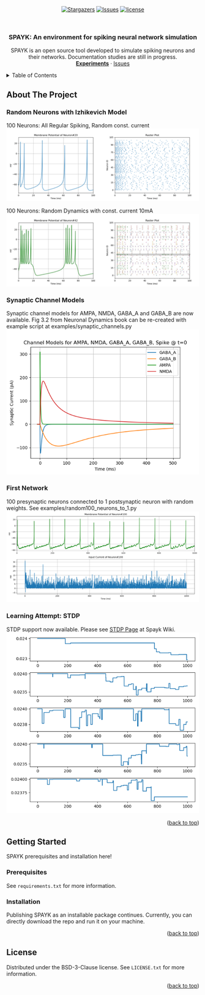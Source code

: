 <div id="top"></div>

<div align="center">

  <a href="https://github.com/aggelen/Spayk/stargazers">![Stargazers](https://img.shields.io/github/stars/aggelen/Spayk.svg?style=for-the-badge)</a>
  <a href="https://github.com/aggelen/Spayk/issues">![Issues](https://img.shields.io/github/issues/aggelen/Spayk.svg?style=for-the-badge)</a>
  <a href="https://github.com/aggelen/Spayk/blob/master/LICENSE">![license](https://img.shields.io/github/license/aggelen/Spayk.svg?style=for-the-badge)</a>

</div>

<!-- PROJECT LOGO -->
<br />
<div align="center">
  <h3 align="center">SPAYK: An environment for spiking neural network simulation</h3>

  <p align="center">
    SPAYK is an open source tool developed to simulate spiking neurons and their networks. Documentation studies are still in progress.
    <br />
    <a href="https://github.com/aggelen/Spayk/tree/master/experiments"><strong>Experiments</strong></a>
    ·
    <a href="https://github.com/aggelen/spayk/issues">Issues</a>
  </p>
</div>



<!-- TABLE OF CONTENTS -->
<details>
  <summary>Table of Contents</summary>
  <ol>
    <li>
      <a href="#introduction">Introduction</a>
    </li>
    <li>
      <a href="#getting-started">Getting Started</a>
      <ul>
        <li><a href="#prerequisites">Prerequisites</a></li>
        <li><a href="#installation">Installation</a></li>
      </ul>
    </li>
    <li><a href="#license">License</a></li>
  </ol>
</details>



<!-- ABOUT THE PROJECT -->
## About The Project

### Random Neurons with Izhikevich Model
100 Neurons: All Regular Spiking, Random const. current
![random_regular](https://github.com/aggelen/spayk/blob/master/static/random_regular.png)

100 Neurons: Random Dynamics with const. current 10mA
![random_all](https://github.com/aggelen/spayk/blob/master/static/random_dynamics.jpg)

### Synaptic Channel Models
Synaptic channel models for AMPA, NMDA, GABA_A and GABA_B are now available. Fig 3.2 from Neuronal Dynamics book can be re-created with example script at examples/synaptic_channels.py
![random_all](https://github.com/aggelen/spayk/blob/master/static/synaptic_channels.png)

### First Network
100 presynaptic neurons connected to 1 postsynaptic neuron with random weights. See examples/random100_neurons_to_1.py
![random_all](https://github.com/aggelen/spayk/blob/master/static/random100_to_1.png)

### Learning Attempt: STDP
STDP support now available. Please see [STDP Page](https://github.com/aggelen/Spayk/wiki/STDP) at Spayk Wiki.
![random_all](https://github.com/aggelen/spayk/blob/master/static/stdp/scn01_dW.png)

<p align="right">(<a href="#top">back to top</a>)</p>


<!-- GETTING STARTED -->
## Getting Started
SPAYK prerequisites and installation here!

### Prerequisites
See `requirements.txt` for more information.


### Installation
Publishing SPAYK as an installable package continues. Currently, you can directly download the repo and run it on your machine.

<p align="right">(<a href="#top">back to top</a>)</p>


<!-- LICENSE -->
## License

Distributed under the BSD-3-Clause license. See `LICENSE.txt` for more information.

<p align="right">(<a href="#top">back to top</a>)</p>


